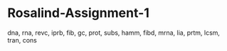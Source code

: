 # Rosalind-Assignment-1
dna, rna, revc, iprb, fib, gc, prot, subs, hamm, fibd, mrna, lia, prtm, lcsm, tran, cons
